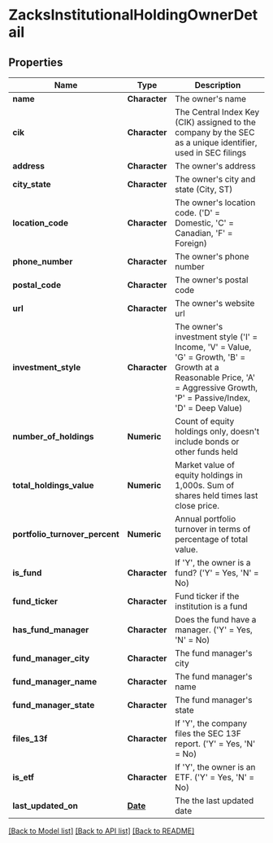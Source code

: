 # ZacksInstitutionalHoldingOwnerDetail

[//]: # (CLASS:IntrinioSDK::ZacksInstitutionalHoldingOwnerDetail)

[//]: # (KIND:object)

## Properties

[//]: # (START_DEFINITION)

Name | Type | Description
------------ | ------------- | -------------
**name** | **Character** | The owner&#39;s name &nbsp;
**cik** | **Character** | The Central Index Key (CIK) assigned to the company by the SEC as a unique identifier, used in SEC filings &nbsp;
**address** | **Character** | The owner&#39;s address &nbsp;
**city_state** | **Character** | The owner&#39;s city and state (City, ST) &nbsp;
**location_code** | **Character** | The owner&#39;s location code. (&#39;D&#39; &#x3D; Domestic, &#39;C&#39; &#x3D; Canadian, &#39;F&#39; &#x3D; Foreign) &nbsp;
**phone_number** | **Character** | The owner&#39;s phone number &nbsp;
**postal_code** | **Character** | The owner&#39;s postal code &nbsp;
**url** | **Character** | The owner&#39;s website url &nbsp;
**investment_style** | **Character** | The owner&#39;s investment style (&#39;I&#39; &#x3D; Income, &#39;V&#39; &#x3D; Value, &#39;G&#39; &#x3D; Growth, &#39;B&#39; &#x3D;  Growth at a Reasonable Price, &#39;A&#39; &#x3D; Aggressive Growth, &#39;P&#39; &#x3D; Passive/Index, &#39;D&#39; &#x3D; Deep Value) &nbsp;
**number_of_holdings** | **Numeric** | Count of equity holdings only, doesn&#39;t include bonds or other funds held &nbsp;
**total_holdings_value** | **Numeric** | Market value of equity holdings in 1,000s. Sum of shares held times last close price. &nbsp;
**portfolio_turnover_percent** | **Numeric** | Annual portfolio turnover in terms of percentage of total value. &nbsp;
**is_fund** | **Character** | If &#39;Y&#39;, the owner is a fund? (&#39;Y&#39; &#x3D; Yes, &#39;N&#39; &#x3D; No) &nbsp;
**fund_ticker** | **Character** | Fund ticker if the institution is a fund &nbsp;
**has_fund_manager** | **Character** | Does the fund have a manager. (&#39;Y&#39; &#x3D; Yes, &#39;N&#39; &#x3D; No) &nbsp;
**fund_manager_city** | **Character** | The fund manager&#39;s city &nbsp;
**fund_manager_name** | **Character** | The fund manager&#39;s name &nbsp;
**fund_manager_state** | **Character** | The fund manager&#39;s state &nbsp;
**files_13f** | **Character** | If &#39;Y&#39;, the company files the SEC 13F report. (&#39;Y&#39; &#x3D; Yes, &#39;N&#39; &#x3D; No) &nbsp;
**is_etf** | **Character** | If &#39;Y&#39;, the owner is an ETF. (&#39;Y&#39; &#x3D; Yes, &#39;N&#39; &#x3D; No) &nbsp;
**last_updated_on** | [**Date**](Date.md) | The the last updated date &nbsp;

[//]: # (END_DEFINITION)


[//]: # (CONTAINED_CLASS:IntrinioSDK::Date)


[[Back to Model list]](../README.md#documentation-for-models) [[Back to API list]](../README.md#documentation-for-api-endpoints) [[Back to README]](../README.md)


